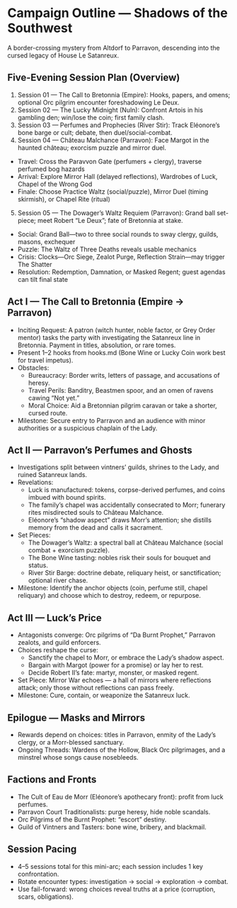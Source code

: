 # Campaign Outline — Shadows of the Southwest

A border-crossing mystery from Altdorf to Parravon, descending into the cursed legacy of House Le Satanreux.

## Five-Evening Session Plan (Overview)
1) Session 01 — The Call to Bretonnia (Empire): Hooks, papers, and omens; optional Orc pilgrim encounter foreshadowing Le Deux.
2) Session 02 — The Lucky Midnight (Nuln): Confront Artois in his gambling den; win/lose the coin; first family clash.
3) Session 03 — Perfumes and Prophecies (River Stir): Track Eléonore’s bone barge or cult; debate, then duel/social-combat.
4) Session 04 — Château Malchance (Parravon): Face Margot in the haunted château; exorcism puzzle and mirror duel.
  - Travel: Cross the Paravvon Gate (perfumers + clergy), traverse perfumed bog hazards
  - Arrival: Explore Mirror Hall (delayed reflections), Wardrobes of Luck, Chapel of the Wrong God
  - Finale: Choose Practice Waltz (social/puzzle), Mirror Duel (timing skirmish), or Chapel Rite (ritual)
5) Session 05 — The Dowager’s Waltz Requiem (Parravon): Grand ball set-piece; meet Robert “Le Deux”; fate of Bretonnia at stake.
  - Social: Grand Ball—two to three social rounds to sway clergy, guilds, masons, exchequer
  - Puzzle: The Waltz of Three Deaths reveals usable mechanics
  - Crisis: Clocks—Orc Siege, Zealot Purge, Reflection Strain—may trigger The Shatter
  - Resolution: Redemption, Damnation, or Masked Regent; guest agendas can tilt final state

## Act I — The Call to Bretonnia (Empire → Parravon)
- Inciting Request: A patron (witch hunter, noble factor, or Grey Order mentor) tasks the party with investigating the Satanreux line in Bretonnia. Payment in titles, absolution, or rare tomes.
- Present 1–2 hooks from hooks.md (Bone Wine or Lucky Coin work best for travel impetus).
- Obstacles:
  - Bureaucracy: Border writs, letters of passage, and accusations of heresy.
  - Travel Perils: Banditry, Beastmen spoor, and an omen of ravens cawing “Not yet.”
  - Moral Choice: Aid a Bretonnian pilgrim caravan or take a shorter, cursed route.
- Milestone: Secure entry to Parravon and an audience with minor authorities or a suspicious chaplain of the Lady.

## Act II — Parravon’s Perfumes and Ghosts
- Investigations split between vintners’ guilds, shrines to the Lady, and ruined Satanreux lands.
- Revelations:
  - Luck is manufactured: tokens, corpse-derived perfumes, and coins imbued with bound spirits.
  - The family’s chapel was accidentally consecrated to Morr; funerary rites misdirected souls to Château Malchance.
  - Eléonore’s “shadow aspect” draws Morr’s attention; she distills memory from the dead and calls it sacrament.
- Set Pieces:
  - The Dowager’s Waltz: a spectral ball at Château Malchance (social combat + exorcism puzzle).
  - The Bone Wine tasting: nobles risk their souls for bouquet and status.
  - River Stir Barge: doctrine debate, reliquary heist, or sanctification; optional river chase.
- Milestone: Identify the anchor objects (coin, perfume still, chapel reliquary) and choose which to destroy, redeem, or repurpose.

## Act III — Luck’s Price
- Antagonists converge: Orc pilgrims of “Da Burnt Prophet,” Parravon zealots, and guild enforcers.
- Choices reshape the curse:
  - Sanctify the chapel to Morr, or embrace the Lady’s shadow aspect.
  - Bargain with Margot (power for a promise) or lay her to rest.
  - Decide Robert II’s fate: martyr, monster, or masked regent.
- Set Piece: Mirror War echoes — a hall of mirrors where reflections attack; only those without reflections can pass freely.
- Milestone: Cure, contain, or weaponize the Satanreux luck.

## Epilogue — Masks and Mirrors
- Rewards depend on choices: titles in Parravon, enmity of the Lady’s clergy, or a Morr-blessed sanctuary.
- Ongoing Threads: Wardens of the Hollow, Black Orc pilgrimages, and a minstrel whose songs cause nosebleeds.

## Factions and Fronts
- The Cult of Eau de Morr (Eléonore’s apothecary front): profit from luck perfumes.
- Parravon Court Traditionalists: purge heresy, hide noble scandals.
- Orc Pilgrims of the Burnt Prophet: “escort” destiny.
- Guild of Vintners and Tasters: bone wine, bribery, and blackmail.

## Session Pacing
- 4–5 sessions total for this mini-arc; each session includes 1 key confrontation.
- Rotate encounter types: investigation → social → exploration → combat.
- Use fail-forward: wrong choices reveal truths at a price (corruption, scars, obligations).
